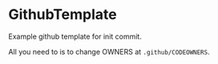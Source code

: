 # GithubTemplate

Example github template for init commit.

All you need to is to change OWNERS at ``.github/CODEOWNERS``.
